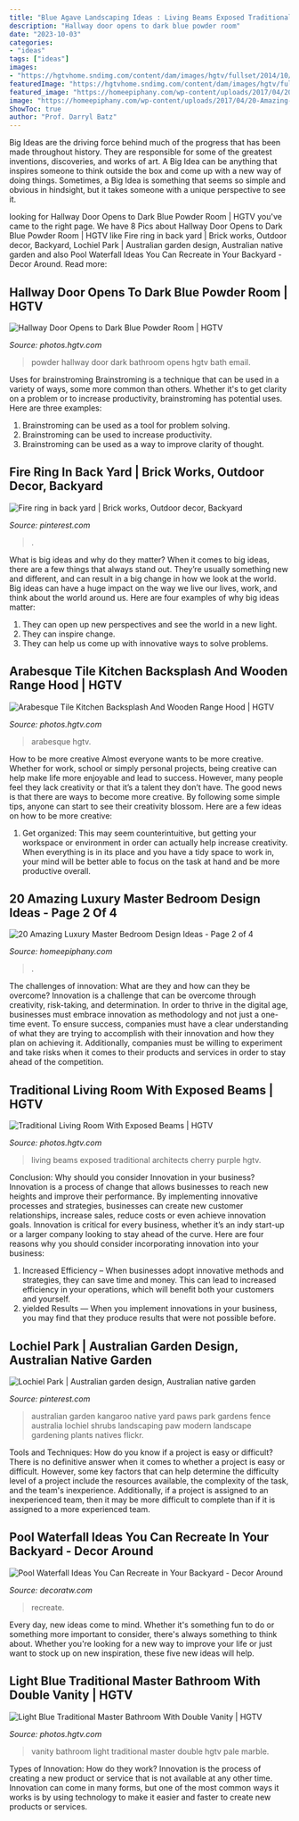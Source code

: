 ```yaml
---
title: "Blue Agave Landscaping Ideas : Living Beams Exposed Traditional Architects Cherry Purple Hgtv"
description: "Hallway door opens to dark blue powder room"
date: "2023-10-03"
categories:
- "ideas"
tags: ["ideas"]
images:
- "https://hgtvhome.sndimg.com/content/dam/images/hgtv/fullset/2014/10/7/0/Anna-Braund_Atlanta-Ranch-Remodel-vanity.jpg.rend.hgtvcom.966.1449.suffix/1412712192509.jpeg"
featuredImage: "https://hgtvhome.sndimg.com/content/dam/images/hgtv/fullset/2016/4/12/0/Barron-Custom-Design_Likeness_20.jpg.rend.hgtvcom.616.924.suffix/1460486360341.jpeg"
featured_image: "https://homeepiphany.com/wp-content/uploads/2017/04/20-Amazing-Luxury-Master-Bedroom-Design-Ideas-title.jpg"
image: "https://homeepiphany.com/wp-content/uploads/2017/04/20-Amazing-Luxury-Master-Bedroom-Design-Ideas-title.jpg"
ShowToc: true
author: "Prof. Darryl Batz"
---
```



Big Ideas are the driving force behind much of the progress that has been made throughout history. They are responsible for some of the greatest inventions, discoveries, and works of art. A Big Idea can be anything that inspires someone to think outside the box and come up with a new way of doing things. Sometimes, a Big Idea is something that seems so simple and obvious in hindsight, but it takes someone with a unique perspective to see it.

	

		
looking for Hallway Door Opens to Dark Blue Powder Room | HGTV you've came to the right page. We have 8 Pics about Hallway Door Opens to Dark Blue Powder Room | HGTV like Fire ring in back yard | Brick works, Outdoor decor, Backyard, Lochiel Park | Australian garden design, Australian native garden and also Pool Waterfall Ideas You Can Recreate in Your Backyard - Decor Around. Read more:
		
    
## Hallway Door Opens To Dark Blue Powder Room | HGTV

<img loading=lazy src="https://hgtvhome.sndimg.com/content/dam/images/hgtv/fullset/2018/6/18/0/FOD18_Stefani-Stein_Marina-Del-Rey-Reno_6.jpg.rend.hgtvcom.966.1449.suffix/1529333787996.jpeg" onerror="this.onerror=null;this.src='https://tse3.mm.bing.net/th?id=OIP.kajykQaEV7FLIgv1too27gHaLG&amp;pid=15.1';" alt="Hallway Door Opens to Dark Blue Powder Room | HGTV">

_Source: photos.hgtv.com_

>powder hallway door dark bathroom opens hgtv bath email. 

	

Uses for brainstroming
Brainstroming is a technique that can be used in a variety of ways, some more common than others. Whether it's to get clarity on a problem or to increase productivity, brainstroming has potential uses. Here are three examples: 

1) Brainstroming can be used as a tool for problem solving.
2) Brainstroming can be used to increase productivity.
3) Brainstroming can be used as a way to improve clarity of thought.

    
## Fire Ring In Back Yard | Brick Works, Outdoor Decor, Backyard

<img loading=lazy src="https://i.pinimg.com/736x/05/93/3a/05933a91d3f1a4042e845005dbb9d1f3--fire-ring-back-yard.jpg" onerror="this.onerror=null;this.src='https://tse1.mm.bing.net/th?id=OIP.rq68QwzNy08cfbScBrWbZgAAAA&amp;pid=15.1';" alt="Fire ring in back yard | Brick works, Outdoor decor, Backyard">

_Source: pinterest.com_

>. 

	

What is big ideas and why do they matter?
When it comes to big ideas, there are a few things that always stand out. They’re usually something new and different, and can result in a big change in how we look at the world. Big ideas can have a huge impact on the way we live our lives, work, and think about the world around us. Here are four examples of why big ideas matter: 
1. They can open up new perspectives and see the world in a new light.
2. They can inspire change.
3. They can help us come up with innovative ways to solve problems.

    
## Arabesque Tile Kitchen Backsplash And Wooden Range Hood | HGTV

<img loading=lazy src="https://hgtvhome.sndimg.com/content/dam/images/hgtv/fullset/2016/4/12/0/Barron-Custom-Design_Likeness_20.jpg.rend.hgtvcom.616.924.suffix/1460486360341.jpeg" onerror="this.onerror=null;this.src='https://tse3.mm.bing.net/th?id=OIP.BHdGvFWOdTtn0UdxX0QiNgHaLH&amp;pid=15.1';" alt="Arabesque Tile Kitchen Backsplash And Wooden Range Hood | HGTV">

_Source: photos.hgtv.com_

>arabesque hgtv. 

	

How to be more creative
Almost everyone wants to be more creative. Whether for work, school or simply personal projects, being creative can help make life more enjoyable and lead to success. However, many people feel they lack creativity or that it’s a talent they don’t have. The good news is that there are ways to become more creative. By following some simple tips, anyone can start to see their creativity blossom.
Here are a few ideas on how to be more creative:

1) Get organized: This may seem counterintuitive, but getting your workspace or environment in order can actually help increase creativity. When everything is in its place and you have a tidy space to work in, your mind will be better able to focus on the task at hand and be more productive overall.

    
## 20 Amazing Luxury Master Bedroom Design Ideas - Page 2 Of 4

<img loading=lazy src="https://homeepiphany.com/wp-content/uploads/2017/04/20-Amazing-Luxury-Master-Bedroom-Design-Ideas-title.jpg" onerror="this.onerror=null;this.src='https://tse2.mm.bing.net/th?id=OIP.jOTyNnSB42bN-mmf1X-drAHaFj&amp;pid=15.1';" alt="20 Amazing Luxury Master Bedroom Design Ideas - Page 2 of 4">

_Source: homeepiphany.com_

>. 

	

The challenges of innovation: What are they and how can they be overcome?
Innovation is a challenge that can be overcome through creativity, risk-taking, and determination. In order to thrive in the digital age, businesses must embrace innovation as methodology and not just a one-time event. To ensure success, companies must have a clear understanding of what they are trying to accomplish with their innovation and how they plan on achieving it. Additionally, companies must be willing to experiment and take risks when it comes to their products and services in order to stay ahead of the competition.

    
## Traditional Living Room With Exposed Beams | HGTV

<img loading=lazy src="https://hgtvhome.sndimg.com/content/dam/images/hgtv/fullset/2019/6/27/0/DOTY2019_Purple-Cherry-Architects_Easton_5.jpg.rend.hgtvcom.966.1352.suffix/1561665913624.jpeg" onerror="this.onerror=null;this.src='https://tse4.mm.bing.net/th?id=OIP.wYrx3-3XRpfBR9JL1T49fQHaKX&amp;pid=15.1';" alt="Traditional Living Room With Exposed Beams | HGTV">

_Source: photos.hgtv.com_

>living beams exposed traditional architects cherry purple hgtv. 

	

Conclusion: Why should you consider Innovation in your business?
Innovation is a process of change that allows businesses to reach new heights and improve their performance. By implementing innovative processes and strategies, businesses can create new customer relationships, increase sales, reduce costs or even achieve innovation goals. Innovation is critical for every business, whether it’s an indy start-up or a larger company looking to stay ahead of the curve. Here are four reasons why you should consider incorporating innovation into your business: 
1) Increased Efficiency – When businesses adopt innovative methods and strategies, they can save time and money. This can lead to increased efficiency in your operations, which will benefit both your customers and yourself. 
2) yielded Results — When you implement innovations in your business, you may find that they produce results that were not possible before.

    
## Lochiel Park | Australian Garden Design, Australian Native Garden

<img loading=lazy src="https://i.pinimg.com/736x/a7/50/65/a75065dd95512d39f6eaf527711e14b8--australian-garden-design-australian-natives-garden.jpg" onerror="this.onerror=null;this.src='https://tse3.mm.bing.net/th?id=OIP.yrzxnT37jIfpBzGia1aIegHaJ6&amp;pid=15.1';" alt="Lochiel Park | Australian garden design, Australian native garden">

_Source: pinterest.com_

>australian garden kangaroo native yard paws park gardens fence australia lochiel shrubs landscaping paw modern landscape gardening plants natives flickr. 

	

Tools and Techniques: How do you know if a project is easy or difficult?
There is no definitive answer when it comes to whether a project is easy or difficult. However, some key factors that can help determine the difficulty level of a project include the resources available, the complexity of the task, and the team's inexperience. Additionally, if a project is assigned to an inexperienced team, then it may be more difficult to complete than if it is assigned to a more experienced team.

    
## Pool Waterfall Ideas You Can Recreate In Your Backyard - Decor Around

<img loading=lazy src="https://decoratw.com/wp-content/uploads/2016/07/pool-waterfall-ideas-5.jpg" onerror="this.onerror=null;this.src='https://tse4.mm.bing.net/th?id=OIP.UqrsocCxnpcRYLBGUjyKggHaEK&amp;pid=15.1';" alt="Pool Waterfall Ideas You Can Recreate in Your Backyard - Decor Around">

_Source: decoratw.com_

>recreate. 

	

Every day, new ideas come to mind. Whether it's something fun to do or something more important to consider, there's always something to think about. Whether you're looking for a new way to improve your life or just want to stock up on new inspiration, these five new ideas will help.

    
## Light Blue Traditional Master Bathroom With Double Vanity | HGTV

<img loading=lazy src="https://hgtvhome.sndimg.com/content/dam/images/hgtv/fullset/2014/10/7/0/Anna-Braund_Atlanta-Ranch-Remodel-vanity.jpg.rend.hgtvcom.966.1449.suffix/1412712192509.jpeg" onerror="this.onerror=null;this.src='https://tse1.mm.bing.net/th?id=OIP.8vcZjm0AjvBvcail4Fzq5QHaLH&amp;pid=15.1';" alt="Light Blue Traditional Master Bathroom With Double Vanity | HGTV">

_Source: photos.hgtv.com_

>vanity bathroom light traditional master double hgtv pale marble. 

	

Types of Innovation: How do they work?
Innovation is the process of creating a new product or service that is not available at any other time. Innovation can come in many forms, but one of the most common ways it works is by using technology to make it easier and faster to create new products or services.

